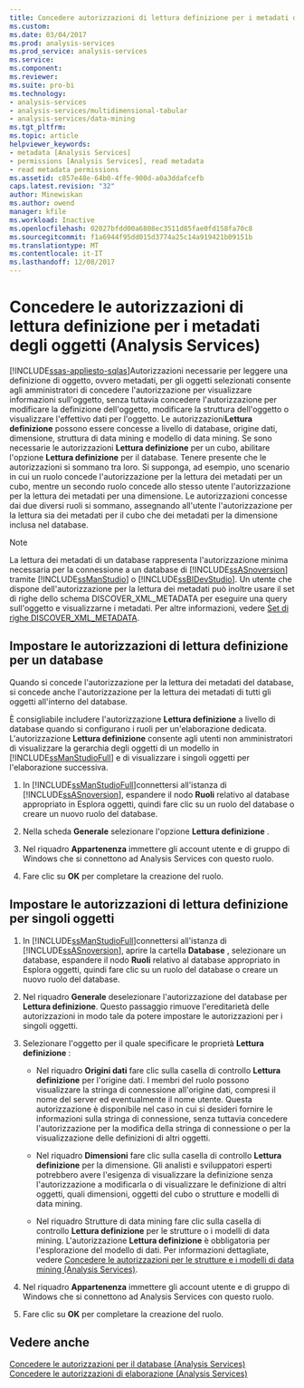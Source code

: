 ```yaml
---
title: Concedere autorizzazioni di lettura definizione per i metadati degli oggetti (Analysis Services) | Documenti Microsoft
ms.custom: 
ms.date: 03/04/2017
ms.prod: analysis-services
ms.prod_service: analysis-services
ms.service: 
ms.component: 
ms.reviewer: 
ms.suite: pro-bi
ms.technology:
- analysis-services
- analysis-services/multidimensional-tabular
- analysis-services/data-mining
ms.tgt_pltfrm: 
ms.topic: article
helpviewer_keywords:
- metadata [Analysis Services]
- permissions [Analysis Services], read metadata
- read metadata permissions
ms.assetid: c857e48e-64b0-4ffe-900d-a0a3ddafcefb
caps.latest.revision: "32"
author: Minewiskan
ms.author: owend
manager: kfile
ms.workload: Inactive
ms.openlocfilehash: 02027bfdd00a6808ec3511d85fae0fd158fa70c8
ms.sourcegitcommit: f1a6944f95dd015d3774a25c14a919421b09151b
ms.translationtype: MT
ms.contentlocale: it-IT
ms.lasthandoff: 12/08/2017
---
```

# <a name="grant-read-definition-permissions-on-object-metadata-analysis-services"></a>Concedere le autorizzazioni di lettura definizione per i metadati degli oggetti (Analysis Services)
[!INCLUDE[ssas-appliesto-sqlas](../../includes/ssas-appliesto-sqlas.md)]Autorizzazioni necessarie per leggere una definizione di oggetto, ovvero metadati, per gli oggetti selezionati consente agli amministratori di concedere l'autorizzazione per visualizzare informazioni sull'oggetto, senza tuttavia concedere l'autorizzazione per modificare la definizione dell'oggetto, modificare la struttura dell'oggetto o visualizzare l'effettivo dati per l'oggetto. Le autorizzazioni**Lettura definizione** possono essere concesse a livello di database, origine dati, dimensione, struttura di data mining e modello di data mining. Se sono necessarie le autorizzazioni **Lettura definizione** per un cubo, abilitare l'opzione **Lettura definizione** per il database. Tenere presente che le autorizzazioni si sommano tra loro. Si supponga, ad esempio, uno scenario in cui un ruolo concede l'autorizzazione per la lettura dei metadati per un cubo, mentre un secondo ruolo concede allo stesso utente l'autorizzazione per la lettura dei metadati per una dimensione. Le autorizzazioni concesse dai due diversi ruoli si sommano, assegnando all'utente l'autorizzazione per la lettura sia dei metadati per il cubo che dei metadati per la dimensione inclusa nel database.  
  
> [!NOTE]  
>  La lettura dei metadati di un database rappresenta l'autorizzazione minima necessaria per la connessione a un database di [!INCLUDE[ssASnoversion](../../includes/ssasnoversion-md.md)] tramite [!INCLUDE[ssManStudio](../../includes/ssmanstudio-md.md)] o [!INCLUDE[ssBIDevStudio](../../includes/ssbidevstudio-md.md)]. Un utente che dispone dell'autorizzazione per la lettura dei metadati può inoltre usare il set di righe dello schema DISCOVER_XML_METADATA per eseguire una query sull'oggetto e visualizzarne i metadati. Per altre informazioni, vedere [Set di righe DISCOVER_XML_METADATA](../../analysis-services/schema-rowsets/xml/discover-xml-metadata-rowset.md).  
  
## <a name="set-read-definition-permissions-on-a-database"></a>Impostare le autorizzazioni di lettura definizione per un database  
 Quando si concede l'autorizzazione per la lettura dei metadati del database, si concede anche l'autorizzazione per la lettura dei metadati di tutti gli oggetti all'interno del database.  
  
 È consigliabile includere l'autorizzazione **Lettura definizione** a livello di database quando si configurano i ruoli per un'elaborazione dedicata. L'autorizzazione **Lettura definizione** consente agli utenti non amministratori di visualizzare la gerarchia degli oggetti di un modello in [!INCLUDE[ssManStudioFull](../../includes/ssmanstudiofull-md.md)] e di visualizzare i singoli oggetti per l'elaborazione successiva.  
  
1.  In [!INCLUDE[ssManStudioFull](../../includes/ssmanstudiofull-md.md)]connettersi all'istanza di [!INCLUDE[ssASnoversion](../../includes/ssasnoversion-md.md)], espandere il nodo **Ruoli** relativo al database appropriato in Esplora oggetti, quindi fare clic su un ruolo del database o creare un nuovo ruolo del database.  
  
2.  Nella scheda **Generale** selezionare l'opzione **Lettura definizione** .  
  
3.  Nel riquadro **Appartenenza** immettere gli account utente e di gruppo di Windows che si connettono ad Analysis Services con questo ruolo.  
  
4.  Fare clic su **OK** per completare la creazione del ruolo.  
  
## <a name="set-read-definition-permissions-on-individual-objects"></a>Impostare le autorizzazioni di lettura definizione per singoli oggetti  
  
1.  In [!INCLUDE[ssManStudioFull](../../includes/ssmanstudiofull-md.md)]connettersi all'istanza di [!INCLUDE[ssASnoversion](../../includes/ssasnoversion-md.md)], aprire la cartella **Database** , selezionare un database, espandere il nodo **Ruoli** relativo al database appropriato in Esplora oggetti, quindi fare clic su un ruolo del database o creare un nuovo ruolo del database.  
  
2.  Nel riquadro **Generale** deselezionare l'autorizzazione del database per **Lettura definizione**. Questo passaggio rimuove l'ereditarietà delle autorizzazioni in modo tale da potere impostare le autorizzazioni per i singoli oggetti.  
  
3.  Selezionare l'oggetto per il quale specificare le proprietà **Lettura definizione** :  
  
    -   Nel riquadro **Origini dati** fare clic sulla casella di controllo **Lettura definizione** per l'origine dati. I membri del ruolo possono visualizzare la stringa di connessione all'origine dati, compresi il nome del server ed eventualmente il nome utente. Questa autorizzazione è disponibile nel caso in cui si desideri fornire le informazioni sulla stringa di connessione, senza tuttavia concedere l'autorizzazione per la modifica della stringa di connessione o per la visualizzazione delle definizioni di altri oggetti.  
  
    -   Nel riquadro **Dimensioni** fare clic sulla casella di controllo **Lettura definizione** per la dimensione. Gli analisti e sviluppatori esperti potrebbero avere l'esigenza di visualizzare la definizione senza l'autorizzazione a modificarla o di visualizzare le definizione di altri oggetti, quali dimensioni, oggetti del cubo o strutture e modelli di data mining.  
  
    -   Nel riquadro Strutture di data mining fare clic sulla casella di controllo **Lettura definizione** per le strutture o i modelli di data mining. L'autorizzazione **Lettura definizione** è obbligatoria per l'esplorazione del modello di dati. Per informazioni dettagliate, vedere [Concedere le autorizzazioni per le strutture e i modelli di data mining &#40;Analysis Services&#41;](../../analysis-services/multidimensional-models/grant-permissions-on-data-mining-structures-and-models-analysis-services.md).  
  
4.  Nel riquadro **Appartenenza** immettere gli account utente e di gruppo di Windows che si connettono ad Analysis Services con questo ruolo.  
  
5.  Fare clic su **OK** per completare la creazione del ruolo.  
  
## <a name="see-also"></a>Vedere anche  
 [Concedere le autorizzazioni per il database &#40;Analysis Services&#41;](../../analysis-services/multidimensional-models/grant-database-permissions-analysis-services.md)   
 [Concedere le autorizzazioni di elaborazione &#40;Analysis Services&#41;](../../analysis-services/multidimensional-models/grant-process-permissions-analysis-services.md)  
  
  
